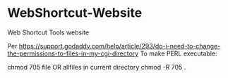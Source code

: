 WebShortcut-Website
===================

Web Shortcut Tools website

Per https://support.godaddy.com/help/article/293/do-i-need-to-change-the-permissions-to-files-in-my-cgi-directory
To make PERL executable:

chmod 705 file
OR allfiles in current directory
chmod -R 705 .